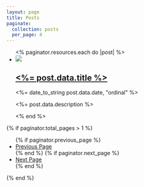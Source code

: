 ```yaml
---
layout: page
title: Posts
paginate:
  collection: posts
  per_page: 4
---
```


<ul class="grid blog" role="list" data-layout='50-50'>
  <% paginator.resources.each do |post| %>
  <li class="card border-2 flow overflow-hidden">
    <img class="ar-image" src="<%= post.data.image || 'https://placehold.co/778x438?text=Hello+Ruby' %>">
    <h2>
      <a href="<%= post.relative_url %>"><%= post.data.title %></a>
    </h2>
    <p class="text-small"><%= date_to_string post.data.date, "ordinal" %></p>
    <p><%= post.data.description %></p>
  </li>
  <% end %>
</ul>

{% if paginator.total_pages > 1 %}

  <ul class="pagination">
    {% if paginator.previous_page %}
    <li>
      <a href="{{ paginator.previous_page_path }}">Previous Page</a>
    </li>
    {% end %}
    {% if paginator.next_page %}
    <li>
      <a href="{{ paginator.next_page_path }}">Next Page</a>
    </li>
    {% end %}
  </ul>
{% end %}
